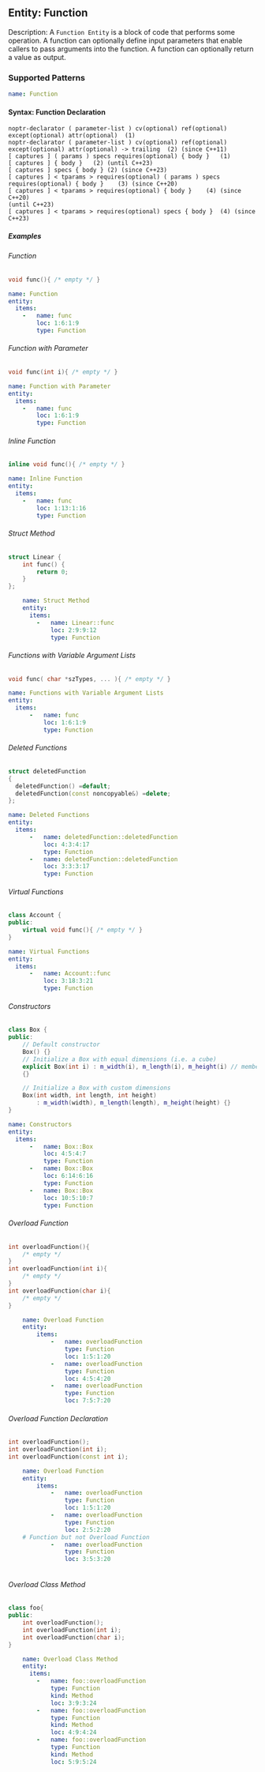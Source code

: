 ## Entity: Function

Description: A `Function Entity` is a block of code that performs some operation. A function can optionally define input parameters that enable callers to pass arguments into the function. A function can optionally return a value as output.

### Supported Patterns

```yaml
name: Function
```
#### Syntax: Function Declaration

```text
noptr-declarator ( parameter-list ) cv(optional) ref(optional) except(optional) attr(optional)	(1)	
noptr-declarator ( parameter-list ) cv(optional) ref(optional) except(optional) attr(optional) -> trailing	(2)	(since C++11)
[ captures ] ( params ) specs requires(optional) { body }	(1)	
[ captures ] { body }	(2)	(until C++23)
[ captures ] specs { body }	(2)	(since C++23)
[ captures ] < tparams > requires(optional) ( params ) specs requires(optional) { body }	(3)	(since C++20)
[ captures ] < tparams > requires(optional) { body }	(4)	(since C++20)
(until C++23)
[ captures ] < tparams > requires(optional) specs { body }	(4)	(since C++23)

```

##### Examples

###### Function
```CPP
void func(){ /* empty */ }
```

```yaml
name: Function
entity:
  items:
    -   name: func
        loc: 1:6:1:9
        type: Function
```

###### Function with Parameter
```CPP
void func(int i){ /* empty */ }
```

```yaml
name: Function with Parameter
entity:
  items:
    -   name: func
        loc: 1:6:1:9
        type: Function
```

###### Inline Function
```CPP
inline void func(){ /* empty */ }
```

```yaml
name: Inline Function
entity:
  items:
    -   name: func
        loc: 1:13:1:16
        type: Function
```

###### Struct Method
```CPP
struct Linear {
    int func() {
        return 0;
    }
};
```

```yaml
    name: Struct Method
    entity:
      items:
        -   name: Linear::func
            loc: 2:9:9:12
            type: Function
```

###### Functions with Variable Argument Lists
```CPP
void func( char *szTypes, ... ){ /* empty */ }
```

```yaml
name: Functions with Variable Argument Lists
entity:
  items:
      -   name: func
          loc: 1:6:1:9
          type: Function
```

###### Deleted Functions
```CPP
struct deletedFunction
{
  deletedFunction() =default;
  deletedFunction(const noncopyable&) =delete;
};
```

```yaml
name: Deleted Functions
entity:
  items:
      -   name: deletedFunction::deletedFunction
          loc: 4:3:4:17
          type: Function
      -   name: deletedFunction::deletedFunction
          loc: 3:3:3:17
          type: Function
```

###### Virtual Functions
```CPP
class Account {
public:
    virtual void func(){ /* empty */ }
}
```

```yaml
name: Virtual Functions
entity:
  items:
      -   name: Account::func
          loc: 3:18:3:21
          type: Function
```

###### Constructors
```CPP
class Box {
public:
    // Default constructor
    Box() {}
    // Initialize a Box with equal dimensions (i.e. a cube)
    explicit Box(int i) : m_width(i), m_length(i), m_height(i) // member init list
    {}

    // Initialize a Box with custom dimensions
    Box(int width, int length, int height)
        : m_width(width), m_length(length), m_height(height) {}
}
```

```yaml
name: Constructors
entity:
  items:
      -   name: Box::Box
          loc: 4:5:4:7
          type: Function
      -   name: Box::Box
          loc: 6:14:6:16
          type: Function
      -   name: Box::Box
          loc: 10:5:10:7
          type: Function
```



###### Overload Function
```CPP
int overloadFunction(){
    /* empty */
}
int overloadFunction(int i){
    /* empty */
}
int overloadFunction(char i){
    /* empty */
}
```

```yaml
    name: Overload Function
    entity:
        items:
            -   name: overloadFunction
                type: Function
                loc: 1:5:1:20
            -   name: overloadFunction
                type: Function
                loc: 4:5:4:20
            -   name: overloadFunction
                type: Function
                loc: 7:5:7:20
```

###### Overload Function Declaration

```CPP
int overloadFunction();
int overloadFunction(int i);
int overloadFunction(const int i);
```

```yaml
    name: Overload Function
    entity:
        items:
            -   name: overloadFunction
                type: Function
                loc: 1:5:1:20
            -   name: overloadFunction
                type: Function
                loc: 2:5:2:20
    # Function but not Overload Function
            -   name: overloadFunction
                type: Function
                loc: 3:5:3:20
                
```

###### Overload Class Method
```CPP
class foo{
public:
    int overloadFunction();
    int overloadFunction(int i);
    int overloadFunction(char i);
}
```

```yaml
    name: Overload Class Method
    entity:
      items:
        -   name: foo::overloadFunction
            type: Function
            kind: Method
            loc: 3:9:3:24
        -   name: foo::overloadFunction
            type: Function
            kind: Method
            loc: 4:9:4:24
        -   name: foo::overloadFunction
            type: Function
            kind: Method
            loc: 5:9:5:24
```
